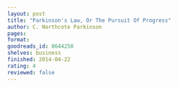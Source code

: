 ```yaml
---
layout: post
title: "Parkinson's Law, Or The Pursuit Of Progress"
author: C. Northcote Parkinson
pages: 
format: 
goodreads_id: 8644258
shelves: business
finished: 2014-04-22
rating: 4
reviewed: false
---
```

